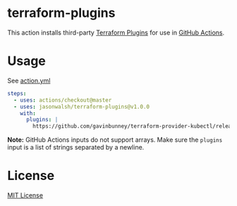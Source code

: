 # terraform-plugins

This action installs third-party [Terraform Plugins](https://www.terraform.io/docs/plugins/index.html) for use in [GitHub Actions](https://github.com/features/actions).

# Usage

See [action.yml](action.yml)

```yaml
steps:
  - uses: actions/checkout@master
  - uses: jasonwalsh/terraform-plugins@v1.0.0
    with:
      plugins: |
        https://github.com/gavinbunney/terraform-provider-kubectl/releases/download/v1.4.2/terraform-provider-kubectl-linux-amd64
```

**Note:** GitHub Actions inputs do not support arrays. Make sure the `plugins` input is a list of strings separated by a newline.

# License

[MIT License](LICENSE)
